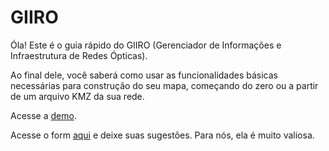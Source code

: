 # GIIRO

Óla! Este é o guia rápido do GIIRO (Gerenciador de Informações e Infraestrutura de Redes Ópticas).

Ao final dele, você saberá como usar as funcionalidades básicas necessárias para construção do seu mapa, começando do zero ou a partir de um arquivo KMZ da sua rede.

Acesse a [demo](https://gt-giiro.pop-ba.rnp.br/).

Acesse o form [aqui](https://docs.google.com/forms/d/e/1FAIpQLSel2mwO2sHSFeBJL73RBbymuIuGWkPs4YCaCepGqXPyWGaY2w/viewform) e deixe suas sugestões. Para nós, ela é muito valiosa.




